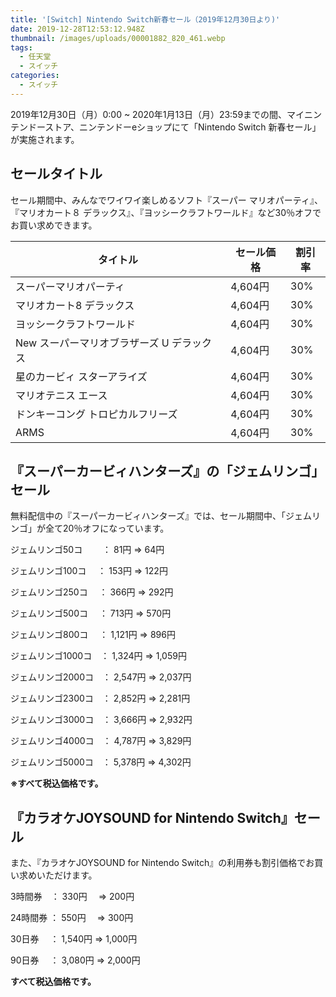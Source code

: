 ```yaml
---
title: '[Switch] Nintendo Switch新春セール（2019年12月30日より)'
date: 2019-12-28T12:53:12.948Z
thumbnail: /images/uploads/00001882_820_461.webp
tags:
  - 任天堂
  - スイッチ
categories:
  - スイッチ
---
```

2019年12月30日（月）0:00 ~ 2020年1月13日（月）23:59までの間、マイニンテンドーストア、ニンテンドーeショップにて「Nintendo Switch 新春セール」が実施されます。

<!--more-->

## セールタイトル

セール期間中、みんなでワイワイ楽しめるソフト『スーパー マリオパーティ』、『マリオカート８ デラックス』、『ヨッシークラフトワールド』など30％オフでお買い求めできます。


|タイトル|セール価格|割引率|
|-------|--------|-----|
|スーパーマリオパーティ|	4,604円	|30%|
|マリオカート8 デラックス	|4,604円	|30%|
|ヨッシークラフトワールド	|4,604円	|30%|
|New スーパーマリオブラザーズ U デラックス	|4,604円|	30%|
|星のカービィ スターアライズ|	4,604円	|30%|
|マリオテニス エース|	4,604円	|30%|
|ドンキーコング トロピカルフリーズ|	4,604円|	30%|
|ARMS|	4,604円	|30%|

## 『スーパーカービィハンターズ』の「ジェムリンゴ」セール

無料配信中の『スーパーカービィハンターズ』では、セール期間中、「ジェムリンゴ」が全て20％オフになっています。

ジェムリンゴ50コ　　 ： 81円 ⇒ 64円

ジェムリンゴ100コ　  ： 153円 ⇒ 122円

ジェムリンゴ250コ　  ： 366円 ⇒ 292円

ジェムリンゴ500コ　  ： 713円 ⇒ 570円

ジェムリンゴ800コ　  ： 1,121円 ⇒ 896円

ジェムリンゴ1000コ　： 1,324円 ⇒ 1,059円

ジェムリンゴ2000コ　： 2,547円 ⇒ 2,037円

ジェムリンゴ2300コ　： 2,852円 ⇒ 2,281円

ジェムリンゴ3000コ　： 3,666円 ⇒ 2,932円

ジェムリンゴ4000コ　： 4,787円 ⇒ 3,829円

ジェムリンゴ5000コ　： 5,378円 ⇒ 4,302円

**※すべて税込価格です。**

## 『カラオケJOYSOUND for Nintendo Switch』セール

また、『カラオケJOYSOUND for Nintendo Switch』の利用券も割引価格でお買い求めいただけます。

3時間券　： 330円 　⇒  200円

24時間券 ： 550円 　⇒  300円

30日券　 ： 1,540円  ⇒ 1,000円

90日券　 ： 3,080円  ⇒ 2,000円

**すべて税込価格です。**

